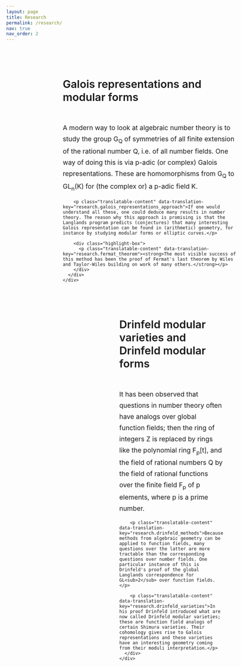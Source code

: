 ```yaml
---
layout: page
title: Research
permalink: /research/
nav: true
nav_order: 2
---
```


<div class="research-areas">
  <div class="research-area-card">
    <div class="research-icon">
      <i class="fas fa-infinity" aria-hidden="true"></i>
    </div>
    <div class="research-content">
      <h3 class="translatable-content" data-translation-key="research.galois_representations_title">Galois representations and modular forms</h3>
      <div class="research-text">
        <p class="translatable-content" data-translation-key="research.galois_representations_content">A modern way to look at algebraic number theory is to study the group G<sub>Q</sub> of symmetries of all finite extension of the rational number Q, i.e. of all number fields. One way of doing this is via p-adic (or complex) Galois representations. These are homomorphisms from G<sub>Q</sub> to GL<sub>n</sub>(K) for (the complex or) a p-adic field K.</p>
        
        <p class="translatable-content" data-translation-key="research.galois_representations_approach">If one would understand all these, one could deduce many results in number theory. The reason why this approach is promising is that the Langlands program predicts (conjectures) that many interesting Galois representation can be found in (arithmetic) geometry, for instance by studying modular forms or elliptic curves.</p>
        
        <div class="highlight-box">
          <p class="translatable-content" data-translation-key="research.fermat_theorem"><strong>The most visible success of this method has been the proof of Fermat's last theorem by Wiles and Taylor-Wiles building on work of many others.</strong></p>
        </div>
      </div>
    </div>
  </div>

  <div class="research-area-card">
    <div class="research-icon">
      <i class="fas fa-cube" aria-hidden="true"></i>
    </div>
    <div class="research-content">
      <h3 class="translatable-content" data-translation-key="research.drinfeld_title">Drinfeld modular varieties and Drinfeld modular forms</h3>
      <div class="research-text">
        <p class="translatable-content" data-translation-key="research.drinfeld_intro">It has been observed that questions in number theory often have analogs over global function fields; then the ring of integers Z is replaced by rings like the polynomial ring F<sub>p</sub>[t], and the field of rational numbers Q by the field of rational functions over the finite field F<sub>p</sub> of p elements, where p is a prime number.</p>
        
        <p class="translatable-content" data-translation-key="research.drinfeld_methods">Because methods from algebraic geometry can be applied to function fields, many questions over the latter are more tractable than the corresponding questions over number fields. One particular instance of this is Drinfeld's proof of the global Langlands correspondence for GL<sub>2</sub> over function fields.</p>
        
        <p class="translatable-content" data-translation-key="research.drinfeld_varieties">In his proof Drinfeld introduced what are now called Drinfeld modular varieties; these are function field analogs of certain Shimura varieties. Their cohomology gives rise to Galois representations and these varieties have an interesting geometry coming from their moduli interpretation.</p>
      </div>
    </div>
  </div>
</div>

<style>
/* Clean and modern research page styling */
.research-areas {
  max-width: 1200px;
  margin: 0 auto;
  display: flex;
  flex-direction: column;
  gap: 3rem;
}

.research-area-card {
  display: flex;
  gap: 2rem;
  padding: 2.5rem;
  background: var(--bg-primary);
  border: 1px solid var(--border-color);
  border-radius: var(--radius-lg);
  box-shadow: var(--shadow-sm);
  transition: all var(--transition-base);
}

.research-area-card:hover {
  transform: translateY(-4px);
  box-shadow: var(--shadow-md);
  border-color: var(--primary);
}

.research-icon {
  width: 80px;
  height: 80px;
  background: linear-gradient(135deg, var(--primary) 0%, var(--heidelberg-red) 100%);
  color: white;
  border-radius: 50%;
  display: flex;
  align-items: center;
  justify-content: center;
  font-size: 2rem;
  flex-shrink: 0;
  box-shadow: var(--shadow-sm);
  transition: all var(--transition-base);
}

.research-area-card:hover .research-icon {
  transform: scale(1.1);
  box-shadow: var(--shadow-md);
}

.research-area-card .research-content h3 {
  color: var(--text-primary);
  font-size: 1.8rem;
  font-weight: 600;
  margin-bottom: 1.5rem;
  padding-bottom: 0.5rem;
  border-bottom: 2px solid var(--primary);
  display: inline-block;
}

.research-text p {
  color: var(--text-secondary);
  line-height: 1.7;
  margin-bottom: 1rem;
  font-size: 1.1rem;
}

.highlight-box {
  background: linear-gradient(135deg, var(--bg-secondary) 0%, var(--bg-primary) 100%);
  border-left: 4px solid var(--primary);
  padding: 1.5rem;
  border-radius: var(--radius-md);
  margin: 1.5rem 0;
  box-shadow: var(--shadow-sm);
}

.highlight-box p {
  color: var(--text-primary);
  font-size: 1.1rem;
  margin: 0;
  line-height: 1.6;
}

/* Responsive adjustments */
@media (max-width: 768px) {
  .research-intro h2 {
    font-size: 2rem;
  }
  
  .research-intro .lead {
    font-size: 1.1rem;
  }
  
  .research-area-card {
    flex-direction: column;
    text-align: center;
    gap: 1.5rem;
    padding: 2rem;
  }
  
  .research-area-card:hover {
    transform: translateY(-2px);
  }
  
  .research-icon {
    width: 60px;
    height: 60px;
    font-size: 1.5rem;
  }
  
  .research-area-card .research-content h3 {
    font-size: 1.5rem;
  }
}

@media (max-width: 480px) {
  .research-area-card {
    padding: 1.5rem;
  }
  
  .research-icon {
    width: 50px;
    height: 50px;
    font-size: 1.25rem;
  }
  
  .research-area-card .research-content h3 {
    font-size: 1.3rem;
  }
}
</style> 